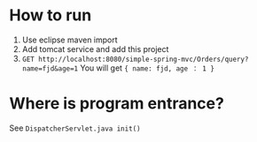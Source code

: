 # How to run
1. Use eclipse maven import
2. Add tomcat service and add this project
3. `GET http://localhost:8080/simple-spring-mvc/Orders/query?name=fjd&age=1` You will get `{ name: fjd, age ： 1 }`

# Where is program entrance?
See `DispatcherServlet.java init()`